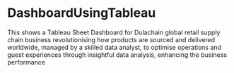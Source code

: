 # DashboardUsingTableau
This shows a Tableau Sheet Dashboard for Dulachain global retail supply chain business revolutionising how products are sourced and delivered worldwide, managed by a skilled data analyst, to optimise  operations  and guest experiences through insightful data analysis, enhancing  the business performance 
